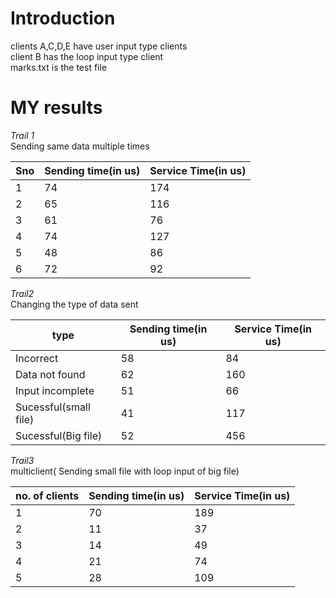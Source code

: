 # Introduction
clients A,C,D,E have user input type clients<br>
client B has the loop input type client<br>marks.txt is the test file

# MY results

*Trail 1*<br>
Sending same data multiple times<br>



|  Sno |  Sending time(in us) |  Service Time(in us) |  
|---|---|---|
| 1 |    74|  174 | 
|  2 |   65 |  116 |  
|   3|    61| 76  | 
| 4 |    74|  127 | 
|  5 |   48 |  86 |  
|   6|    72| 92 | 


*Trail2*<br>
Changing the type of data sent<br>

|type| Sending time(in us) |  Service Time(in us) |  
|---|---|---|
| Incorrect  |    58|  84  | 
|  Data not found |   62 |  160  | 
| Input incomplete | 51 | 66 |
|   Sucessful(small file) |   41| 117  | 
| Sucessful(Big file) | 52 |456 |

*Trail3*<br>
multiclient( Sending small file with loop input of big file)


|  no. of clients |  Sending time(in us)  |  Service Time(in us) |  
|---|---|---|
| 1 |    70|  189  | 
|  2 |   11 |  37 |  
|   3|    14| 49  | 
|  4 |   21 |  74 |  
|   5|    28| 109 | 
